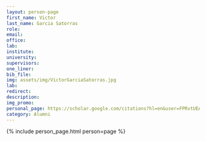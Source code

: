 ```yaml
---
layout: person-page
first_name: Victor 
last_name: Garcia Satorras
role:
email: 
office:
lab: 
institute:
university:
supervisors:
one_liner:
bib_file:
img: assets/img/VictorGarciaSatorras.jpg
lab:
redirect:
description:
img_promo:
personal_page: https://scholar.google.com/citations?hl=en&user=FPRvtUEAAAAJ&view_op=list_works&sortby=pubdate
category: Alumni
---
```


{% include person_page.html person=page %}
